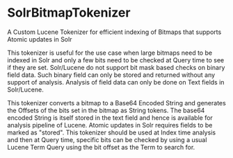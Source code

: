 # SolrBitmapTokenizer
A Custom Lucene Tokenizer for efficient indexing of Bitmaps that supports Atomic updates in Solr

This tokenizer is useful for the use case when large bitmaps need to be indexed in Solr and only a few bits need to be checked at Query time to see if they are set. Solr/Lucene do not support bit mask based checks on binary field data. Such binary field can only be stored and returned without any support of analysis. Analysis of field data can only be done on Text fields in Solr/Lucene. 

This tokenizer converts a bitmap to a Base64 Encoded String and generates the Offsets of the bits set in the bitmap as String tokens. The base64 encoded String is itself stored in the text field and hence is available for analysis pipeline of Lucene. Atomic updates in Solr requires fields to be marked as "stored". This tokenizer should be used at Index time analysis and then at Query time, specific bits can be checked by using a usual Lucene Term Query using the bit offset as the Term to search for. 
